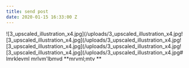 ```yaml
---
title: send post
date: 2020-01-15 16:33:00 Z
---
```


![3_upscaled_illustration_x4.jpg](/uploads/3_upscaled_illustration_x4.jpg![3_upscaled_illustration_x4.jpg](/uploads/3_upscaled_illustration_x4.jpg![3_upscaled_illustration_x4.jpg](/uploads/3_upscaled_illustration_x4.jpg![3_upscaled_illustration_x4.jpg](/uploads/3_upscaled_illustration_x4.jpg# lmrklevml
mrlvm'lbmvd
**mrvml;mtv
**